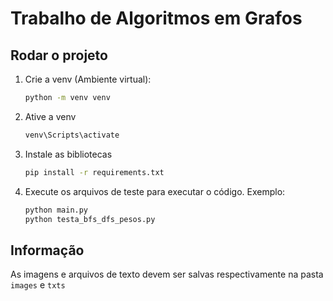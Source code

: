 # Trabalho de Algoritmos em Grafos

## Rodar o projeto

1. Crie a venv (Ambiente virtual):

   ``` bash
   python -m venv venv
   ```

2. Ative a venv

   ``` bash
   venv\Scripts\activate
   ```

3. Instale as bibliotecas

   ``` bash
   pip install -r requirements.txt
   ```

4. Execute os arquivos de teste para executar o código. Exemplo:

   ``` bash
   python main.py
   python testa_bfs_dfs_pesos.py
   ```

## Informação

As imagens e arquivos de texto devem ser salvas respectivamente na pasta `images` e `txts`
